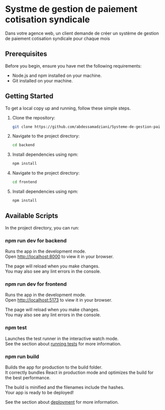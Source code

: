 # Systme de gestion de paiement cotisation syndicale
Dans votre agence web, un client demande de créer un système de gestion de paiement cotisation syndicale pour chaque mois

## Prerequisites
Before you begin, ensure you have met the following requirements:

- Node.js and npm installed on your machine.
- Git installed on your machine.

## Getting Started

To get a local copy up and running, follow these simple steps.

1. Clone the repository:
    ```bash
    git clone https://github.com/abdessamadziani/Systeme-de-gestion-paiement-cotisation-syndicale.git
    ```
2. Navigate to the project directory:
   ```bash
   cd backend
   ```
3. Install dependencies using npm:
    ```bash
    npm install
    ```
4. Navigate to the project directory:
   ```bash
   cd frontend
   ```
3. Install dependencies using npm:
    ```bash
    npm install
    ```

## Available Scripts

In the project directory, you can run:

### npm run dev for backend

Runs the app in the development mode.\
Open [http://localhost:8000](http://localhost:5000) to view it in your browser.

The page will reload when you make changes.\
You may also see any lint errors in the console.

### npm run dev for frontend

Runs the app in the development mode.\
Open [http://localhost:5173](http://localhost:5173) to view it in your browser.

The page will reload when you make changes.\
You may also see any lint errors in the console.

### npm test

Launches the test runner in the interactive watch mode.\
See the section about [running tests](https://facebook.github.io/create-react-app/docs/running-tests) for more information.

### npm run build

Builds the app for production to the build folder.\
It correctly bundles React in production mode and optimizes the build for the best performance.

The build is minified and the filenames include the hashes.\
Your app is ready to be deployed!

See the section about [deployment](https://facebook.github.io/create-react-app/docs/deployment) for more information.
